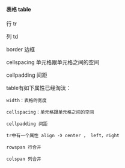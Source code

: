 #### 表格 table
行 tr

列 td

border 边框

cellspacing 单元格跟单元格之间的空间

cellpadding 间距

table有如下属性已经淘汰：

    width：表格的宽度

    cellspacing：单元格跟单元格之间的空间

    cellpadding 间距

    tr中有一个属性 align -》 center ， left，right

    rowspan 行合并

    colspan 列合并